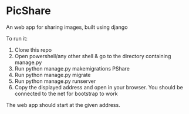# PicShare
An web app for sharing images, built using django

To run it:
1. Clone this repo
2. Open powershell/any other shell & go to the directory containing manage.py 
3. Run python manage.py makemigrations PShare
4. Run python manage.py migrate
5. Run python manage.py runserver
6. Copy the displayed address and open in your browser. You should be connected to the net for bootstrap to work

The web app should start at the given address. 
